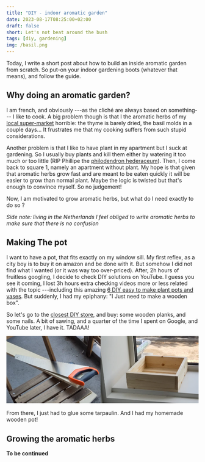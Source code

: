 ```yaml
---
title: "DIY - indoor aromatic garden"
date: 2023-08-17T08:25:00+02:00
draft: false
short: Let's not beat around the bush
tags: [diy, gardening]
img: /basil.png
---
```


Today, I write a short post about how to build an inside aromatic garden from scratch.
So put-on your indoor gardening boots (whatever that means), and follow the guide.

## Why doing an aromatic garden?

I am french, and obviously ---as the cliché are always based on something--- I like to cook.
A big problem though is that I the aromatic herbs of my [local super-market](https://www.ah.nl/) horrible: the thyme is barely dried, the basil molds in a couple days...
It frustrates me that my cooking suffers from such stupid considerations.

Another problem is that I like to have plant in my apartment but I suck at gardening.
So I usually buy plants and kill them either by watering it too much or too little (RIP Phillipe the [philodendron hederaceum](https://en.wikipedia.org/wiki/Philodendron_hederaceum)). 
Then, I come back to square 1, namely an apartment without plant.
My hope is that given that aromatic herbs grow fast and are meant to be eaten quickly it will be easier to grow than normal plant. 
Maybe the logic is twisted but that's enough to convince myself.
So no judgement!

Now, I am motivated to grow aromatic herbs, but what do I need exactly to do so ?

_Side note: living in the Netherlands I feel obliged to write aromatic herbs to make sure that there is no confusion_

## Making The pot

I want to have a pot, that fits exactly on my window sill.
My first reflex, as a city boy is to buy it on amazon and be done with it.
But somehow I did not find what I wanted (or it was way too over-priced).
After, 2h hours of fruitless googling, I decide to check DIY solutions on YouTube.
I guess you see it coming, I lost 3h hours extra checking videos more or less related with the topic ---including this amazing [6 DIY easy to make plant pots and vases](https://en.wikipedia.org/wiki/Philodendron_hederaceum).
But suddenly, I had my epiphany: "I Just need to make a wooden box".

So let's go to the [closest DIY store](https://www.praxis.nl/), and buy: some wooden planks, and some nails. A bit of sawing, and a quarter of the time I spent on Google, and YouTube later, I have it. TADAAA!

![](/wooden_box.png)

From there, I just had to glue some tarpaulin. And I had my homemade wooden pot!

## Growing the aromatic herbs

**To be continued**
